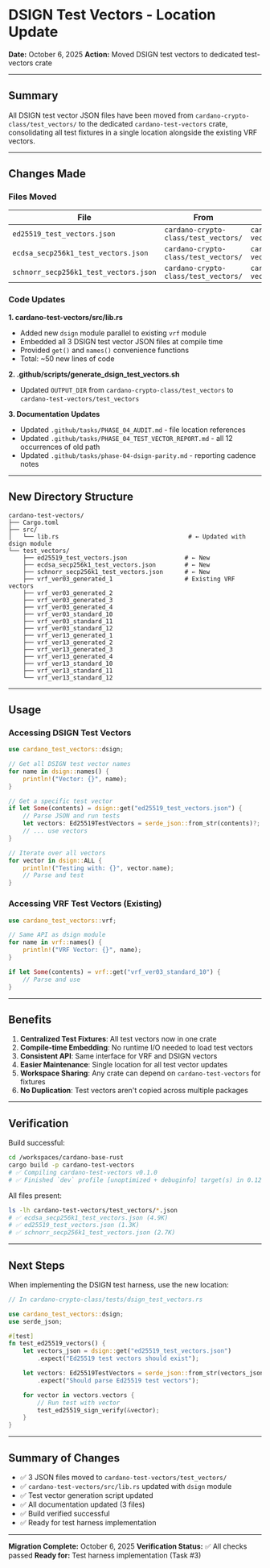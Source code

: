# DSIGN Test Vectors - Location Update

**Date:** October 6, 2025
**Action:** Moved DSIGN test vectors to dedicated test-vectors crate

---

## Summary

All DSIGN test vector JSON files have been moved from `cardano-crypto-class/test_vectors/` to the dedicated `cardano-test-vectors` crate, consolidating all test fixtures in a single location alongside the existing VRF vectors.

---

## Changes Made

### Files Moved

| File | From | To | Size |
|------|------|-----|------|
| `ed25519_test_vectors.json` | `cardano-crypto-class/test_vectors/` | `cardano-test-vectors/test_vectors/` | 1.3K |
| `ecdsa_secp256k1_test_vectors.json` | `cardano-crypto-class/test_vectors/` | `cardano-test-vectors/test_vectors/` | 4.9K |
| `schnorr_secp256k1_test_vectors.json` | `cardano-crypto-class/test_vectors/` | `cardano-test-vectors/test_vectors/` | 2.7K |

### Code Updates

**1. cardano-test-vectors/src/lib.rs**
- Added new `dsign` module parallel to existing `vrf` module
- Embedded all 3 DSIGN test vector JSON files at compile time
- Provided `get()` and `names()` convenience functions
- Total: ~50 new lines of code

**2. .github/scripts/generate_dsign_test_vectors.sh**
- Updated `OUTPUT_DIR` from `cardano-crypto-class/test_vectors` to `cardano-test-vectors/test_vectors`

**3. Documentation Updates**
- Updated `.github/tasks/PHASE_04_AUDIT.md` - file location references
- Updated `.github/tasks/PHASE_04_TEST_VECTOR_REPORT.md` - all 12 occurrences of old path
- Updated `.github/tasks/phase-04-dsign-parity.md` - reporting cadence notes

---

## New Directory Structure

```
cardano-test-vectors/
├── Cargo.toml
├── src/
│   └── lib.rs                                    # ← Updated with dsign module
└── test_vectors/
    ├── ed25519_test_vectors.json                # ← New
    ├── ecdsa_secp256k1_test_vectors.json        # ← New
    ├── schnorr_secp256k1_test_vectors.json      # ← New
    ├── vrf_ver03_generated_1                    # Existing VRF vectors
    ├── vrf_ver03_generated_2
    ├── vrf_ver03_generated_3
    ├── vrf_ver03_generated_4
    ├── vrf_ver03_standard_10
    ├── vrf_ver03_standard_11
    ├── vrf_ver03_standard_12
    ├── vrf_ver13_generated_1
    ├── vrf_ver13_generated_2
    ├── vrf_ver13_generated_3
    ├── vrf_ver13_generated_4
    ├── vrf_ver13_standard_10
    ├── vrf_ver13_standard_11
    └── vrf_ver13_standard_12
```

---

## Usage

### Accessing DSIGN Test Vectors

```rust
use cardano_test_vectors::dsign;

// Get all DSIGN test vector names
for name in dsign::names() {
    println!("Vector: {}", name);
}

// Get a specific test vector
if let Some(contents) = dsign::get("ed25519_test_vectors.json") {
    // Parse JSON and run tests
    let vectors: Ed25519TestVectors = serde_json::from_str(contents)?;
    // ... use vectors
}

// Iterate over all vectors
for vector in dsign::ALL {
    println!("Testing with: {}", vector.name);
    // Parse and test
}
```

### Accessing VRF Test Vectors (Existing)

```rust
use cardano_test_vectors::vrf;

// Same API as dsign module
for name in vrf::names() {
    println!("VRF Vector: {}", name);
}

if let Some(contents) = vrf::get("vrf_ver03_standard_10") {
    // Parse and use
}
```

---

## Benefits

1. **Centralized Test Fixtures**: All test vectors now in one crate
2. **Compile-time Embedding**: No runtime I/O needed to load test vectors
3. **Consistent API**: Same interface for VRF and DSIGN vectors
4. **Easier Maintenance**: Single location for all test vector updates
5. **Workspace Sharing**: Any crate can depend on `cardano-test-vectors` for fixtures
6. **No Duplication**: Test vectors aren't copied across multiple packages

---

## Verification

Build successful:
```bash
cd /workspaces/cardano-base-rust
cargo build -p cardano-test-vectors
# ✅ Compiling cardano-test-vectors v0.1.0
# ✅ Finished `dev` profile [unoptimized + debuginfo] target(s) in 0.12s
```

All files present:
```bash
ls -lh cardano-test-vectors/test_vectors/*.json
# ✅ ecdsa_secp256k1_test_vectors.json (4.9K)
# ✅ ed25519_test_vectors.json (1.3K)
# ✅ schnorr_secp256k1_test_vectors.json (2.7K)
```

---

## Next Steps

When implementing the DSIGN test harness, use the new location:

```rust
// In cardano-crypto-class/tests/dsign_test_vectors.rs

use cardano_test_vectors::dsign;
use serde_json;

#[test]
fn test_ed25519_vectors() {
    let vectors_json = dsign::get("ed25519_test_vectors.json")
        .expect("Ed25519 test vectors should exist");

    let vectors: Ed25519TestVectors = serde_json::from_str(vectors_json)
        .expect("Should parse Ed25519 test vectors");

    for vector in vectors.vectors {
        // Run test with vector
        test_ed25519_sign_verify(&vector);
    }
}
```

---

## Summary of Changes

- ✅ 3 JSON files moved to `cardano-test-vectors/test_vectors/`
- ✅ `cardano-test-vectors/src/lib.rs` updated with `dsign` module
- ✅ Test vector generation script updated
- ✅ All documentation updated (3 files)
- ✅ Build verified successful
- ✅ Ready for test harness implementation

---

**Migration Complete:** October 6, 2025
**Verification Status:** ✅ All checks passed
**Ready for:** Test harness implementation (Task #3)

